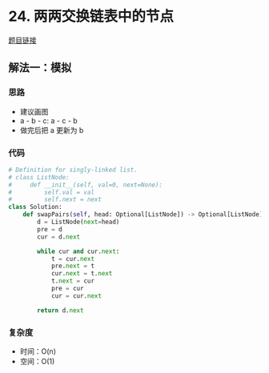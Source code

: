 # 24. 两两交换链表中的节点

[题目链接](https://leetcode.cn/problems/swap-nodes-in-pairs/description/)

## 解法一：模拟

### 思路

- 建议画图
- a - b - c: a - c - b
- 做完后把 a 更新为 b

### 代码

```py
# Definition for singly-linked list.
# class ListNode:
#     def __init__(self, val=0, next=None):
#         self.val = val
#         self.next = next
class Solution:
    def swapPairs(self, head: Optional[ListNode]) -> Optional[ListNode]:
        d = ListNode(next=head)
        pre = d
        cur = d.next

        while cur and cur.next:
            t = cur.next
            pre.next = t
            cur.next = t.next
            t.next = cur
            pre = cur
            cur = cur.next

        return d.next
```

### 复杂度

- 时间：O(n)
- 空间：O(1)
